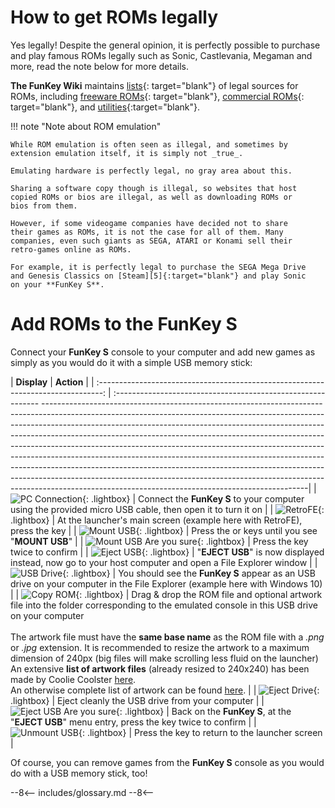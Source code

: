 # How to get ROMs legally

Yes legally! Despite the general opinion, it is perfectly possible to
purchase and play famous ROMs legally such as Sonic, Castlevania,
Megaman and more, read the note below for more details.

**The FunKey Wiki** maintains [lists][1]{: target="blank"} of legal
sources for ROMs, including [freeware ROMs][2]{: target="blank"},
[commercial ROMs][3]{: target="blank"}, and [utilities][4]{:target="blank"}.

!!! note "Note about ROM emulation"

    While ROM emulation is often seen as illegal, and sometimes by
    extension emulation itself, it is simply not _true_.

    Emulating hardware is perfectly legal, no gray area about this.

    Sharing a software copy though is illegal, so websites that host
    copied ROMs or bios are illegal, as well as downloading ROMs or
    bios from them.

    However, if some videogame companies have decided not to share
    their games as ROMs, it is not the case for all of them. Many
    companies, even such giants as SEGA, ATARI or Konami sell their
    retro-games online as ROMs.

    For example, it is perfectly legal to purchase the SEGA Mega Drive
    and Genesis Classics on [Steam][5]{:target="blank"} and play Sonic
    on your **FunKey S**.

# Add ROMs to the FunKey S

Connect your **FunKey S** console to your computer and add new games
as simply as you would do it with a simple USB memory stick:

|                         **Display**                                               | **Action**                                                                                                                                                                                                                                                                                                                                                                                                                                                                                                                                                                                                                                                                                                                                                                     |
| :-------------------------------------------------------------------------------: | :----------------------------------------------------------- ------------------------------------------------------------------------------------------------------------------------------------------------------------------------------------------------------------------------------------------------------------------------------------------------------------------------------------------------------------------------------------------------------------------------------------------------------------------------------------------------------------------------------------------------------------------------------------------------------------------------------------------------------------------------------------------------------------------|
| ![PC Connection](/assets/images/Connection_PC.png){: .lightbox}                   | Connect the **FunKey S** to your computer using the provided micro USB cable, then open it to turn it on                                                                                                                                                                                                                                                                                                                                                                                                                                                                                                                                                                                                                                                                       |
| ![RetroFE](/assets/images/RetroFE.png){: .lightbox}                               | At the launcher's main screen (example here with RetroFE), press the <i class="funkey-menu"></i> key                                                                                                                                                                                                                                                                                                                                                                                                                                                                                                                                                                                                                                                                           |
| ![Mount USB](/assets/images/Mount_USB.png){: .lightbox}                           | Press the <i class="funkey-up"></i> or <i class="funkey-down"></i> keys until you see "**MOUNT USB**"                                                                                                                                                                                                                                                                                                                                                                                                                                                                                                                                                                                                                                                                          |
| ![Mount USB Are you sure](/assets/images/Mount_USB_are_you_sure.png){: .lightbox} | Press the <i class="funkey-A"></i> key twice to confirm                                                                                                                                                                                                                                                                                                                                                                                                                                                                                                                                                                                                                                                                                                                        |
| ![Eject USB](/assets/images/Eject_USB.png){: .lightbox}                           | "**EJECT USB**" is now displayed instead, now go to your host computer and open a File Explorer window                                                                                                                                                                                                                                                                                                                                                                                                                                                                                                                                                                                                                                                                         |
| ![USB Drive](/assets/images/USB_Drive.png){: .lightbox}                           | You should see the **FunKey S** appear as an USB drive on your computer in the File Explorer (example here with Windows 10)                                                                                                                                                                                                                                                                                                                                                                                                                                                                                                                                                                                                                                                    |
| ![Copy ROM](/assets/images/Copy_ROM.png){: .lightbox}                             | Drag & drop the ROM file and optional artwork file  into the folder corresponding to the emulated console in this USB drive on your computer<br /><br />The artwork file must have the **same base name** as the ROM file with a _.png_ or _.jpg_ extension. It is recommended to resize the artwork to a maximum dimension of 240px (big files will make scrolling less fluid on the launcher)<br />An extensive **list of artwork files** (already resized to 240x240) has been made by Coolie Coolster <a href="https://drive.google.com/drive/folders/1UY4J8b6eMtG_IEtvHLOqGLm-DSgMkokA" target="_blank">here</a>. <br />An otherwise complete list of artwork can be found <a href="https://github.com/libretro-thumbnails/libretro-thumbnails" target="_blank">here</a>. |
| ![Eject Drive](/assets/images/Eject_Drive.png){: .lightbox}                       | Eject cleanly the USB drive from your computer                                                                                                                                                                                                                                                                                                                                                                                                                                                                                                                                                                                                                                                                                                                                 |
| ![Eject USB Are you sure](/assets/images/Eject_USB_are_you_sure.png){: .lightbox} | Back on the **FunKey S**, at the "**EJECT USB**" menu entry, press the <i class="funkey-A"></i> key twice to confirm                                                                                                                                                                                                                                                                                                                                                                                                                                                                                                                                                                                                                                                           |
| ![Unmount USB](/assets/images/Mount_USB.png){: .lightbox}                         | Press the <i class="funkey-menu"></i> key to return to the launcher screen                                                                                                                                                                                                                                                                                                                                                                                                                                                                                                                                                                                                                                                                                                     |

Of course, you can remove games from the **FunKey S** console as you
would do with a USB memory stick, too!

[1]: https://wiki.funkey-project.com/wiki/Available_third-party_software
[2]: https://wiki.funkey-project.com/wiki/List_of_emulatable_games_(freeware)
[3]: https://wiki.funkey-project.com/wiki/List_of_emulatable_games_(commercial)
[4]: https://wiki.funkey-project.com/wiki/List_of_utilities
[5]: https://store.steampowered.com/app/34270/SEGA_Mega_Drive_and_Genesis_Classics/

--8<--
includes/glossary.md
--8<--
